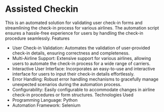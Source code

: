 # Assisted Checkin 

This is an automated solution for validating user check-in forms and streamlining the check-in process for various airlines. The automation script ensures a hassle-free experience for users by handling the check-in procedure seamlessly.
Features
* User Check-in Validation: Automates the validation of user-provided check-in details, ensuring correctness and completeness.
* Multi-Airline Support: Extensive support for various airlines, allowing users to automate the check-in process for a wide range of carriers.
* Interactive User Interface: Incorporates an easy-to-use and interactive interface for users to input their check-in details effortlessly.
* Error Handling: Robust error handling mechanisms to gracefully manage unexpected scenarios during the automation process.
* Configurability: Easily configurable to accommodate changes in airline check-in procedures or form structures.
Technologies Used
* Programming Language: Python 
* Automation Framework: Selenium
